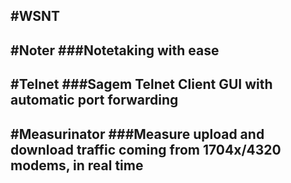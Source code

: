 #WSNT
---
#Noter
###Notetaking with ease
---
#Telnet
###Sagem Telnet Client GUI with automatic port forwarding
---
#Measurinator
###Measure upload and download traffic coming from 1704x/4320 modems, in real time
---
